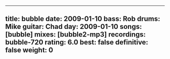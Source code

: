 
---
title: bubble
date: 2009-01-10
bass:	Rob
drums:	Mike
guitar:	Chad
day: 2009-01-10
songs: [bubble]
mixes: [bubble2-mp3]
recordings: bubble-720
rating: 6.0
best: false
definitive: false
weight: 0
---
